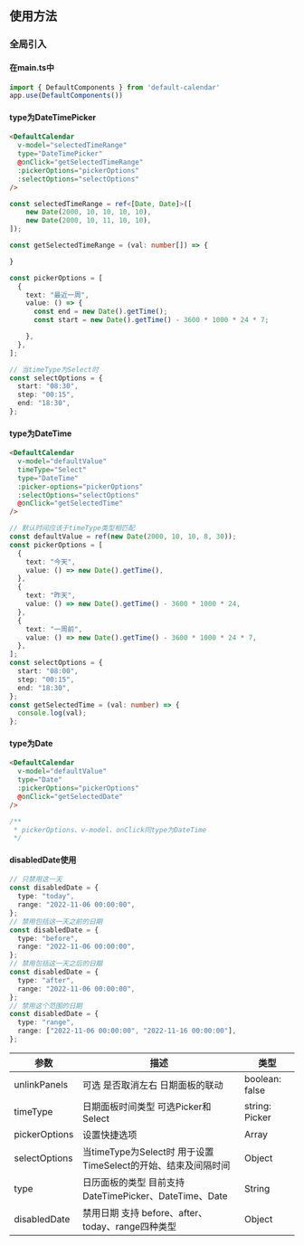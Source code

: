 ## 使用方法

### 全局引入

#### 在main.ts中
```typescript
import { DefaultComponents } from 'default-calendar'
app.use(DefaultComponents())
```

#### type为DateTimePicker
```html
<DefaultCalendar 
  v-model="selectedTimeRange"
  type="DateTimePicker"
  @onClick="getSelectedTimeRange"
  :pickerOptions="pickerOptions"
  :selectOptions="selectOptions"
/>
```

```typescript
const selectedTimeRange = ref<[Date, Date]>([
	new Date(2000, 10, 10, 10, 10),
	new Date(2000, 10, 11, 10, 10),
]);

const getSelectedTimeRange = (val: number[]) => {

}

const pickerOptions = [
  {
    text: "最近一周",
    value: () => {
      const end = new Date().getTime();
      const start = new Date().getTime() - 3600 * 1000 * 24 * 7;

    },
  },
];

// 当timeType为Select时 
const selectOptions = {
  start: "08:30",
  step: "00:15",
  end: "18:30",
};
```
#### type为DateTime
```html
<DefaultCalendar
  v-model="defaultValue"
  timeType="Select"
  type="DateTime"
  :picker-options="pickerOptions"
  :selectOptions="selectOptions"
  @onClick="getSelectedTime"
/>
```
```typescript
// 默认时间应该于timeType类型相匹配
const defaultValue = ref(new Date(2000, 10, 10, 8, 30));
const pickerOptions = [
  {
    text: "今天",
    value: () => new Date().getTime(),
  },
  {
    text: "昨天",
    value: () => new Date().getTime() - 3600 * 1000 * 24,
  },
  {
    text: "一周前",
    value: () => new Date().getTime() - 3600 * 1000 * 24 * 7,
  },
];
const selectOptions = {
  start: "08:00",
  step: "00:15",
  end: "18:30",
};
const getSelectedTime = (val: number) => {
  console.log(val);
};
```
#### type为Date
```html
<DefaultCalendar
  v-model="defaultValue"
  type="Date"
  :pickerOptions="pickerOptions"
  @onClick="getSelectedDate"
/>
```
```typescript
/**
 * pickerOptions、v-model、onClick同type为DateTime
 */
```
#### disabledDate使用
```typescript
// 只禁用这一天
const disabledDate = {
  type: "today",
  range: "2022-11-06 00:00:00",
};
// 禁用包括这一天之前的日期
const disabledDate = {
  type: "before",
  range: "2022-11-06 00:00:00",
};
// 禁用包括这一天之后的日期
const disabledDate = {
  type: "after",
  range: "2022-11-06 00:00:00",
};
// 禁用这个范围的日期
const disabledDate = {
  type: "range",
  range: ["2022-11-06 00:00:00", "2022-11-16 00:00:00"],
};
```


| 参数             | 描述                                                                          | 类型                                       |
| --------------- | ----------------------------------------------------------------------------- | ----------------------------------------- |
| unlinkPanels    | 可选 是否取消左右 日期面板的联动                                                  | boolean: false                            |
| timeType        | 日期面板时间类型 可选Picker和Select                                              | string: Picker                            |
| pickerOptions   | 设置快捷选项                                                                    | Array                                     |
| selectOptions   | 当timeType为Select时 用于设置TimeSelect的开始、结束及间隔时间                      | Object                                    |
| type            | 日历面板的类型 目前支持DateTimePicker、DateTime、Date                             | String                                    |
| disabledDate    | 禁用日期 支持 before、after、today、range四种类型                                 | Object                                    |